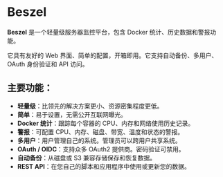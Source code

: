 # Beszel

**Beszel** 是一个轻量级服务器监控平台，包含 Docker 统计、历史数据和警报功能。

它具有友好的 Web 界面、简单的配置，开箱即用。它支持自动备份、多用户、OAuth 身份验证和 API 访问。

## 主要功能：

- **轻量级**：比领先的解决方案更小、资源密集程度更低。
- **简单**：易于设置，无需公开互联网曝光。
- **Docker 统计**：跟踪每个容器的 CPU、内存和网络使用历史记录。
- **警报**：可配置 CPU、内存、磁盘、带宽、温度和状态的警报。
- **多用户**：用户管理自己的系统。管理员可以跨用户共享系统。
- **OAuth / OIDC**：支持众多 OAuth2 提供商。密码验证可禁用。
- **自动备份**：从磁盘或 S3 兼容存储保存和恢复数据。
- **REST API**：在您自己的脚本和应用程序中使用或更新您的数据。
